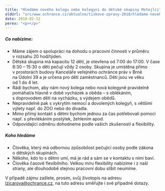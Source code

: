 ```yaml
---
title: "Hledáme nového kolegu nebo kolegyni do dětské skupiny Motejlci"
oldUrl: "src/www.ochrance.cz/aktualne/tiskove-zpravy-2018/hledame-noveho-kolegu-nebo-kolegyni-do-detske-skupiny-motejlci"
date: 2018-02-12
perex: "<p></p>"
---
```


<!-- imported from the old website -->

<h5>Co nabízíme: </h5><ul><li>Máme zájem o spolupráci na dohodu o pracovní činnosti v průměru v rozsahu 20 hod/týden. </li><li>Dětská skupina má kapacitu 12 dětí, je otevřena od 7:00 do 17:00. V čase 8:30 – 15:30 o děti pečují vždy 2 osoby. Skupina je umístěna přímo v prostorách budovy Kanceláře veřejného ochránce práv v Brně na Údolní 39 a je určena pro děti zaměstnanců. Děti jsou ve věku od 1 do 4 let.</li><li>Rádi bychom, aby nám nový kolega nebo nová kolegyně pravidelně pomáhal/a hlavně v době vycházek a oběda – s oblékáním, s doprovodem dětí na vycházku, s výdejem obědů. </li><li>Nepravidelně pak s vykrytím nemocí a dovolených kolegyň, s většími výlety např. do ZOO nebo do divadla.</li><li>Mimo přímý kontakt s dětmi bychom jednou za čas potřebovali pomoci např. s převlékáním postýlek, žehlením apod.</li><li>Odpovídající odměnu dohodneme podle vašich zkušeností a flexibility.</li></ul><h5>Koho hledáme</h5> <ul><li>Člověka, který má odbornou způsobilost pečující osoby podle zákona o dětských skupinách.</li><li>Někoho, kdo to s dětmi umí, má je rád a sám se v kontaktu s nimi baví.</li><li>Člověka časově flexibilního. Velkou míru flexibility nabízíme i z naší strany, ale dlouhodobě stejnou pracovní dobu slíbit neumíme.</li></ul> <p>V případě zájmu zašlete, prosím, svůj životopis na adresu <a href="mailto:lzicarova@ochrance.cz">lzicarova@ochrance.cz</a>, na tuto adresu směřujte i své případné dotazy.</p>
